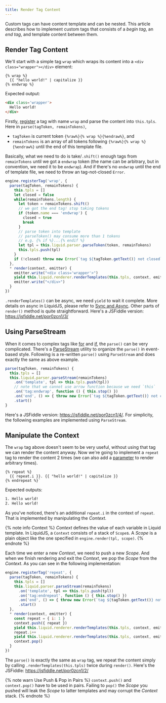 ```yaml
---
title: Render Tag Content
---
```


Custom tags can have content template and can be nested. This article describes how to implement custom tags that consists of a *begin tag*, an *end tag*, and template content between them.

## Render Tag Content

We'll start with a simple tag `wrap` which wraps its content into a `<div class="wrapper"></div>` element:

```liquid
{% wrap %}
  {{ "hello world!" | capitalize }}
{% endwrap %}
```

Expected output:

```html
<div class='wrapper'>
  Hello world!
</div>
```

Firstly, [register][register-tags] a tag with name `wrap` and parse the content into `this.tpls`. Here in `parse(tagToken, remainTokens)`,

- `tagToken` is current token `{%raw%}{% wrap %}{%endraw%}`, and
- `remainTokens` is an array of all tokens following `{%raw%}{% wrap %}{%endraw%}` until the end of this template file.

Basically, what we need to do is take/`.shift()` enough tags from `remainTokens` until we got a `endwrap` token (the name can be arbitrary, but in convention, we need it to be `endwrap`). And if there's no `endwrap` until the end of template file, we need to throw an tag-not-closed `Error`.

```javascript
engine.registerTag('wrap', {
  parse(tagToken, remainTokens) {
    this.tpls = []
    let closed = false
    while(remainTokens.length) {
      let token = remainTokens.shift()
      // we got the end tag! stop taking tokens
      if (token.name === 'endwrap') {
        closed = true
        break
      }
      // parse token into template
      // parseToken() may consume more than 1 tokens
      // e.g. {% if %}...{% endif %}
      let tpl = this.liquid.parser.parseToken(token, remainTokens)
      this.tpls.push(tpl)
    }
    if (!closed) throw new Error(`tag ${tagToken.getText()} not closed`)
  },
  * render(context, emitter) {
    emitter.write("<div class='wrapper'>")
    yield this.liquid.renderer.renderTemplates(this.tpls, context, emitter)
    emitter.write("</div>")
  }
})
```

`.renderTemplates()` can be async, we need `yield` to wait it complete. More details on async in LiquidJS, please refer to [Sync and Async][async]. Other parts of `render()` method is quite straightforward. Here's a JSFiddle version: <https://jsfiddle.net/por0zcn1/3/>

## Using ParseStream

When it comes to complex tags like [for][for] and [if][if], the `parse()` can be very complicated. There's a [ParseStream][ParseStream] utility to organize the `parse()` in event-based style. Following is a re-written `parse()` using `ParseStream` and does exactly the same as above example.

```javascript
parse(tagToken, remainTokens) {
  this.tpls = []
  this.liquid.parser.parseStream(remainTokens)
    .on('template', tpl => this.tpls.push(tpl))
    // note that we cannot use arrow function because we need `this`
    .on('tag:endwrap', function () { this.stop() })
    .on('end', () => { throw new Error(`tag ${tagToken.getText()} not closed`) })
    .start()
}
```

Here's a JSFiddle version: <https://jsfiddle.net/por0zcn1/4/>. For simplicity, the following examples are implemented using `ParseStream`.

## Manipulate the Context

The `wrap` tag above doesn't seem to be very useful, without using that tag we can render the content anyway. Now we're going to implement a `repeat` tag to render the content 2 times (we can also add a [parameter][parameter] to render arbitrary times).

```liquid
{% repeat %}
  {{ repeat.i }}. {{ "hello world!" | capitalize }}
{% endrepeat %}`
```

Expected outputs:

```html
1. Hello world!
2. Hello world!
```

As you've noticed, there's an additional `repeat.i` in the context of `repeat`. That is implemented by manipulating the *Context*.

{% note info Context %}
<em>Context</em> defines the value of each variable in Liquid template. In LiquidJS, a `Context` consists of a stack of `Scope`s. A *Scope* is a plain object like the one specified in `engine.render(tpl, scope)`.
{% endnote %}

Each time we enter a new *Context*, we need to push a new *Scope*. And when we finish rendering and exit the *Context*, we pop the *Scope* from the *Context*. As you can see in the following implementation:

```javascript
engine.registerTag('repeat', {
  parse(tagToken, remainTokens) {
    this.tpls = []
    this.liquid.parser.parseStream(remainTokens)
      .on('template', tpl => this.tpls.push(tpl))
      .on('tag:endrepeat', function () { this.stop() })
      .on('end', () => { throw new Error(`tag ${tagToken.getText()} not closed`) })
      .start()
  },
  * render(context, emitter) {
    const repeat = { i: 1 }
    context.push({ repeat })
    yield this.liquid.renderer.renderTemplates(this.tpls, context, emitter)
    repeat.i++
    yield this.liquid.renderer.renderTemplates(this.tpls, context, emitter)
    context.pop()
  }
})
```

The `parse()` is exactly the same as `wrap` tag, we repeat the content simply by calling `.renderTemplates(this.tpls)` twice during `render()`. Here's the JSFiddle: <https://jsfiddle.net/por0zcn1/2/>

{% note warn Use Push & Pop in Pairs %}
`context.push()` and `context.pop()` have to be used in pairs. Failing to `pop()` the *Scope* you pushed will leak the *Scope* to latter templates and may corrupt the *Context* stack.
{% endnote %}

[register-tags]: ./register-filters-tags.html
[async]: ./sync-and-async.html
[for]: ../tags/for.html
[if]: ../tags/if.html
[ParseStream]: /api/classes/ParseStream.html
[parameter]: ./parse-parameters.html
